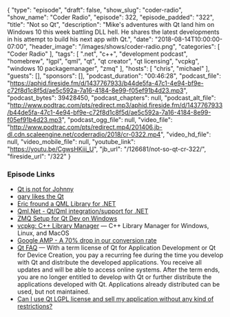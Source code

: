 {
  "type": "episode",
  "draft": false,
  "show_slug": "coder-radio",
  "show_name": "Coder Radio",
  "episode": 322,
  "episode_padded": "322",
  "title": "Not so Qt",
  "description": "Mike's adventures with Qt land him on Windows 10 this week battling DLL hell. He shares the latest developments in his attempt to build his next app with Qt.",
  "date": "2018-08-14T10:00:00-07:00",
  "header_image": "/images/shows/coder-radio.png",
  "categories": [
    "Coder Radio"
  ],
  "tags": [
    ".net",
    "c++",
    "development podcast",
    "homebrew",
    "lgpl",
    "qml",
    "qt",
    "qt creator",
    "qt licensing",
    "vcpkg",
    "windows 10 packagemanager",
    "zmq"
  ],
  "hosts": [
    "chris",
    "michael"
  ],
  "guests": [],
  "sponsors": [],
  "podcast_duration": "00:46:28",
  "podcast_file": "https://aphid.fireside.fm/d/1437767933/b44de5fa-47c1-4e94-bf9e-c72f8d1c8f5d/ae5c592a-7a16-4184-8e99-f05ef91b4d23.mp3",
  "podcast_bytes": 39428450,
  "podcast_chapters": null,
  "podcast_alt_file": "http://www.podtrac.com/pts/redirect.mp3/aphid.fireside.fm/d/1437767933/b44de5fa-47c1-4e94-bf9e-c72f8d1c8f5d/ae5c592a-7a16-4184-8e99-f05ef91b4d23.mp3",
  "podcast_ogg_file": null,
  "video_file": "http://www.podtrac.com/pts/redirect.mp4/201406.jb-dl.cdn.scaleengine.net/coderradio/2018/cr-0322.mp4",
  "video_hd_file": null,
  "video_mobile_file": null,
  "youtube_link": "https://youtu.be/CgwsHKiii_U",
  "jb_url": "/126681/not-so-qt-cr-322/",
  "fireside_url": "/322"
}


### Episode Links

  * [Qt is not for Johnny](https://pastebin.com/hBJrurXJ "Qt is not for Johnny")
  * [gary likes the Qt](https://pastebin.com/pDdZm1ZM "gary likes the Qt")
  * [Eric fround a QML Library for .NET](https://pastebin.com/hM6wSR1v "Eric fround a QML Library for .NET")
  * [Qml.Net - Qt/Qml integration/support for .NET](https://github.com/pauldotknopf/Qml.Net "Qml.Net - Qt/Qml integration/support for .NET")
  * [ZMQ Setup for Qt Dev on Windows](http://dominickm.com/zmq-setup-qt-dev-windows/ "ZMQ Setup for Qt Dev on Windows")
  * [vcpkg: C++ Library Manager](https://github.com/Microsoft/vcpkg "vcpkg: C++ Library Manager") — C++ Library Manager for Windows, Linux, and MacOS
  * [Google AMP - A 70% drop in our conversion rate](https://www.rockstarcoders.com/google-amp/ "Google AMP - A 70% drop in our conversion rate")
  * [Qt FAQ](https://www1.qt.io/faq/#_Toc_1_2 "Qt FAQ") — With a term license of Qt for Application Development or Qt for Device Creation, you pay a recurring fee during the time you develop with Qt and distribute the developed applications. You receive all updates and will be able to access online systems. After the term ends, you are no longer entitled to develop with Qt or further distribute the applications developed with Qt. Applications already distributed can be used, but not maintained. 
  * [Can I use Qt LGPL license and sell my application without any kind of restrictions?](https://stackoverflow.com/questions/11994053/can-i-use-qt-lgpl-license-and-sell-my-application-without-any-kind-of-restrictio "Can I use Qt LGPL license and sell my application without any kind of restrictions?")


